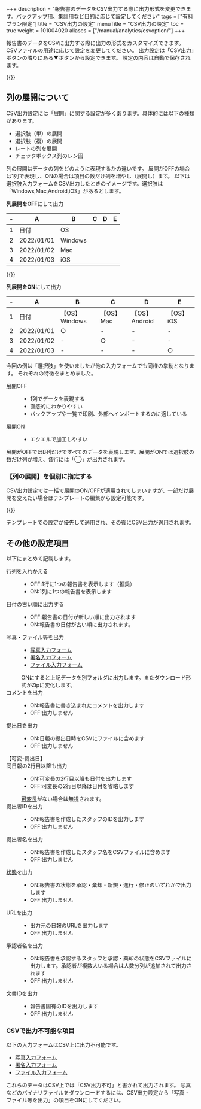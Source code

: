 +++
description = "報告書のデータをCSV出力する際に出力形式を変更できます。バックアップ用、集計用など目的に応じて設定してください"
tags = ["有料プラン限定"]
title = "CSV出力の設定"
menuTitle = "CSV出力の設定"
toc = true
weight = 101004020
aliases = ["/manual/analytics/csvoption/"]
+++

報告書のデータをCSVに出力する際に出力の形式をカスタマイズできます。
CSVファイルの用途に応じて設定を変更してください。
出力設定は「CSV出力」ボタンの隣りにある▼ボタンから設定できます。
設定の内容は自動で保存されます。

{{<appscreen filename="csv-setting1" title="CSV出力設定は様々な箇所から設定できます。ここでは受信BOXから設定を開いています"  >}}

## 列の展開について

CSV出力設定には「展開」に関する設定が多くあります。具体的には以下の種類があります。

- 選択肢（単）の展開
- 選択肢（複）の展開
- レートの列を展開
- チェックボックス列のレン回

列の展開はデータの列をどのように表現するかの違いです。
展開がOFFの場合は1列で表現し、ONの場合は項目の数だけ列を増やし（展開し）ます。
以下は選択肢入力フォームをCSV出力したときのイメージです。選択肢は「Windows,Mac,Android,iOS」があるとします。

**列展開をOFF**にして出力

<div class="excelTable">

|-|A|B|C|D|E|
|---|---|---|---|---|---|
|1|日付|OS|
|2|2022/01/01|Windows|
|3|2022/01/02|Mac|
|4|2022/01/03|iOS|

</div>

{{<nextArrow>}}

**列展開をON**にして出力

<div class="excelTable">

|-|A|B|C|D|E|
|---|---|---|---|---|---|
|1|日付|【OS】Windows|【OS】Mac|【OS】Android|【OS】iOS|
|2|2022/01/01|○|-|-|-|
|3|2022/01/02|-|○|-|-|
|4|2022/01/03|-|-|-|○|

</div>

今回の例は「選択肢」を使いましたが他の入力フォームでも同様の挙動となります。
それぞれの特徴をまとめました。

<dl class="basic">
<dt>展開OFF</dt>
<dd><ul><li>1列でデータを表現する</li><li>直感的にわかりやすい</li><li>バックアップや一覧で印刷、外部へインポートするのに適している</li></ul></dd>
<dt>展開ON</dt>
<dd><ul><li>エクエルで加工しやすい</li></ul></dd>
</dl>


展開がOFFではB列だけですべてのデータを表現します。展開がONでは選択肢の数だけ列が増え、各行には「◯」が出力されます。

### 【列の展開】を個別に指定する

CSV出力設定では一括で展開のON/OFFが適用されてしまいますが、一部だけ展開を変えたい場合はテンプレートの編集から設定可能です。

{{<appscreen filename="template-setting" title="日報テンプレート編集からCSVの設定を個別で行う"  >}}

テンプレートでの設定が優先して適用され、その後にCSV出力が適用されます。


## その他の設定項目

以下にまとめて記載します。

<dl class="basic">
<dt>行列を入れかえる</dt>
<dd>
<ul>
<li>OFF:1行に1つの報告書を表示します（推奨）</li>
<li>ON:1列に1つの報告書を表示します</li>
</ul>
</dd>
<dt>日付の古い順に出力する</dt>
<dd>
<ul>
<li>OFF:報告書の日付が新しい順に出力されます</li>
<li>ON:報告書の日付が古い順に出力されます。</li>
</ul>
</dd>
<dt>写真・ファイル等を出力</dt>
<dd>
<ul>
<li><a href="/docs/manual/initial-setting/template/picture/">写真入力フォーム</a></li>
<li><a href="/docs/manual/initial-setting/template/sign/">署名入力フォーム</a></li>
<li><a href="/docs/manual/initial-setting/template/file/">ファイル入力フォーム</a></li>
</ul>
ONにすると上記データを別フォルダに出力します。またダウンロード形式がZipに変化します。
</dd>
<dt>コメントを出力</dt>
<dd>
<ul>
<li>ON:報告書に書き込まれたコメントを出力します</li>
<li>OFF:出力しません</li>
</ul>
</dd>
<dt>提出日を出力</dt>
<dd>
<ul>
<li>ON:日報の提出日時をCSVにファイルに含めます</li>
<li>OFF:出力しません</li>
</ul>
</dd>
<dt>【可変-提出日】<br>同日報の2行目以降も出力</dt>
<dd>
<ul>
<li>ON:可変長の2行目以降も日付を出力します</li>
<li>OFF:可変長の2行目以降は日付を省略します</li>
</ul>
<a href="/docs/manual/initial-setting/template/array/">可変長</a>がない場合は無視されます。
</dd>
<dt>提出者IDを出力</dt>
<dd>
<ul>
<li>ON:報告書を作成したスタッフのIDを出力します</li>
<li>OFF:出力しません</li>
</ul>
</dd>
<dt>提出者名を出力</dt>
<dd>
<ul>
<li>ON:報告書を作成したスタッフ名をCSVファイルに含めます</li>
<li>OFF:出力しません</li>
</ul>
</dd>
<dt><a href="/docs/manual/read-report/state/">状態</a>を出力</dt>
<dd>
<ul>
<li>ON:報告書の状態を承認・棄却・新規・進行・修正のいずれかで出力します</li>
<li>OFF:出力しません</li>
</ul>

</dd>
<dt>URLを出力</dt>
<dd>
<ul>
<li>出力元の日報のURLを出力します</li>
<li>OFF:出力しません</li>

</dd>
<dt>承認者名を出力</dt>
<dd>
<ul>
<li>ON:報告書を承認するスタッフと承認・棄却の状態をCSVファイルに出力します。承認者が複数人いる場合は人数分列が追加されて出力されます</li>
<li>OFF:出力しません</li>
</ul> 
</dd>
<dt>文書IDを出力</dt>
<dd>
<ul><li>報告書固有のIDを出力します</li>
<li>OFF:出力しません</li>
</ul>

</dd>
</dl>

### CSVで出力不可能な項目

以下の入力フォームはCSV上に出力不可能です。

- [写真入力フォーム](/docs/manual/initial-setting/template/picture/)
- [署名入力フォーム](/docs/manual/initial-setting/template/sign/)
- [ファイル入力フォーム](/docs/manual/initial-setting/template/file/)

これらのデータはCSV上では「CSV出力不可」と書かれて出力されます。
写真などのバイナリファイルをダウンロードするには、CSV出力設定から「写真・ファイル等を出力」の項目をONにしてください。
